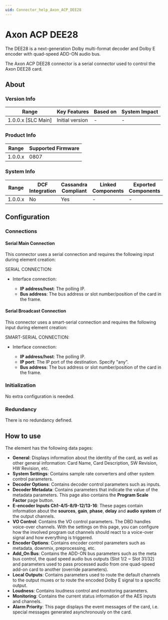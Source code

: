 ```yaml
---
uid: Connector_help_Axon_ACP_DEE28
---
```


# Axon ACP DEE28

The DEE28 is a next-generation Dolby multi-format decoder and Dolby E encoder with quad-speed ADD-ON audio bus.

The Axon ACP DEE28 connector is a serial connector used to control the Axon DEE28 card.

## About

### Version Info

| Range                | Key Features     | Based on     | System Impact     |
|----------------------|------------------|--------------|-------------------|
| 1.0.0.x [SLC Main]   | Initial version  | -            | -                 |

### Product Info

| Range     | Supported Firmware     |
|-----------|------------------------|
| 1.0.0.x   | 0807                   |

### System Info

| Range     | DCF Integration     | Cassandra Compliant     | Linked Components     | Exported Components     |
|-----------|---------------------|-------------------------|-----------------------|-------------------------|
| 1.0.0.x   | No                  | Yes                     | -                     | -                       |

## Configuration

### Connections

#### Serial Main Connection

This connector uses a serial connection and requires the following input during element creation:

SERIAL CONNECTION:

- Interface connection:

  - **IP address/host**: The polling IP.
  - **Bus address**: The bus address or slot number/position of the card in the frame.

#### Serial Broadcast Connection

This connector uses a smart-serial connection and requires the following input during element creation:

SMART-SERIAL CONNECTION:

- Interface connection:

  - **IP address/host**: The polling IP.
  - **IP port**: The IP port of the destination. Specify "any".
  - **Bus address**: The bus address or slot number/position of the card in the frame.

### Initialization

No extra configuration is needed.

### Redundancy

There is no redundancy defined.

## How to use

The element has the following data pages:

- **General**: Displays information about the identity of the card, as well as other general information: Card Name, Card Description, SW Revision, HW Revision, etc.
- **System Settings**: Contains sample rate converters and other system control parameters.
- **Decoder Options**: Contains decoder control parameters such as inputs.
- **Decoder Metadata**: Contains parameters that indicate the value of the metadata parameters. This page also contains the **Program Scale Factor** page button.
- **E-encoder Inputs Ch1-4/5-8/9-12/13-16**: These pages contain information about the **sources**, **gain**, **phase**, **delay** and **audio** **system** of the output channels.
- **VO Control**: Contains the VO control parameters. The DBD handles voice-over channels. With the settings on this page, you can configure how the involved program out channels should react to a voice-over signal and how everything is triggered.
- **Encoder Options**: Contains encoder control parameters such as metadata, downmix, preprocessing, etc.
- **Add_On Bus**: Contains the ADD-ON bus parameters such as the meta bus control, the quad speed audio bus outputs (Slot 1/2 ~ Slot 31/32) and parameters used to pass processed audio from one quad-speed add-on card to another (override parameters).
- **Local Outputs**: Contains parameters used to route the default channels to the output muxes or to route the encoded Dolby E signal to a specific output.
- **Loudness**: Contains loudness control and monitoring parameters.
- **Monitoring**: Contains the current status information of the AES inputs and channels.
- **Alarm Priority**: This page displays the event messages of the card, i.e. special messages generated asynchronously on the card.

